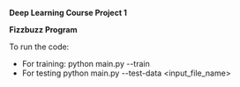 **Deep Learning Course Project 1**

**Fizzbuzz Program**

To run the code:

- For training: 
	python main.py --train
- For testing
	python main.py --test-data <input_file_name>